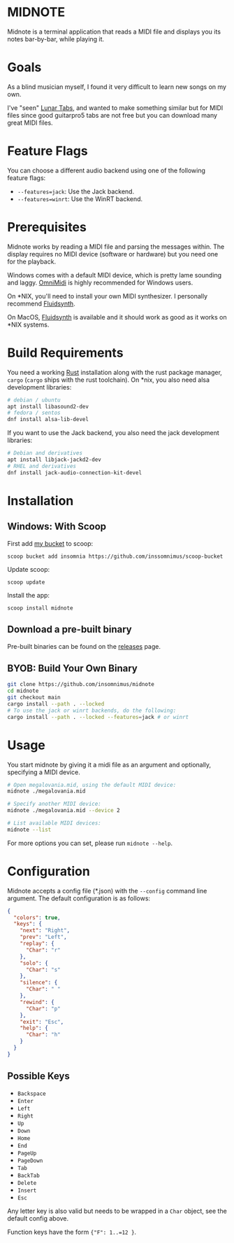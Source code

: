 # MIDNOTE

Midnote is a terminal application that reads a MIDI file
and displays you its notes bar-by-bar, while playing it.

# Goals

As a blind musician myself, I found it very difficult to learn new songs on my own.

I've "seen" [Lunar Tabs][], and wanted to make something similar but for MIDI files
since good guitarpro5 tabs are not free but you can download many great MIDI files.

# Feature Flags
You can choose a different audio backend using one of the following feature flags:

-	`--features=jack`: Use the Jack backend.
-	`--features=winrt`: Use the WinRT backend.

# Prerequisites 
Midnote works by reading a MIDI file and parsing the messages within.
The display requires no MIDI device (software or hardware) but you need one for the playback.
 
Windows comes with a default MIDI device, which is pretty lame sounding and laggy.
[OmniMidi][] is highly recommended for Windows users.

On *NIX, you'll need to install your own MIDI synthesizer.
I personally recommend [Fluidsynth][].

On MacOS, [Fluidsynth][] is available and it should work as good as it works on *NIX systems.

# Build Requirements
You need a working [Rust][] installation along with the rust package manager, `cargo` (`cargo` ships with the rust toolchain).
On *nix, you also need alsa development libraries:
```sh
# debian / ubuntu
apt install libasound2-dev
# fedora / sentos
dnf install alsa-lib-devel
```

If you want to use the Jack backend, you also need the jack development libraries:
```sh
# Debian and derivatives
apt install libjack-jackd2-dev
# RHEL and derivatives
dnf install jack-audio-connection-kit-devel
```

# Installation
## Windows: With Scoop
First add [my bucket](https://github.com/insomnimus/scoop-bucket) to scoop:

`scoop bucket add insomnia https://github.com/inssomnimus/scoop-bucket`

Update scoop:

`scoop update`

Install the app:

`scoop install midnote`

## Download a pre-built binary
Pre-built binaries can be found on the [releases](https://github.com/insomnimus/midnote/releases) page.

## BYOB: Build Your Own Binary
```sh
git clone https://github.com/insomnimus/midnote
cd midnote
git checkout main
cargo install --path . --locked
# To use the jack or winrt backends, do the following:
cargo install --path . --locked --features=jack # or winrt
```

# Usage

You start midnote by giving it a midi file as an argument and optionally, specifying a MIDI device.

```sh
# Open megalovania.mid, using the default MIDI device:
midnote ./megalovania.mid

# Specify another MIDI device:
midnote ./megalovania.mid --device 2

# List available MIDI devices:
midnote --list
```

For more options you can set, please run `midnote --help`.

# Configuration
Midnote accepts a config file (*.json) with the `--config` command line argument.
The default configuration is as follows:

```json
{
  "colors": true,
  "keys": {
    "next": "Right",
    "prev": "Left",
    "replay": {
      "Char": "r"
    },
    "solo": {
      "Char": "s"
    },
    "silence": {
      "Char": " "
    },
    "rewind": {
      "Char": "p"
    },
    "exit": "Esc",
    "help": {
      "Char": "h"
    }
  }
}
```

## Possible Keys

-	`Backspace`
-	`Enter`
-	`Left`
-	`Right`
-	`Up`
-	`Down`
-	`Home`
-	`End`
-	`PageUp`
-	`PageDown`
-	`Tab`
-	`BackTab`
-	`Delete`
-	`Insert`
-	`Esc`

Any letter key is also valid but needs to be wrapped in a `Char` object, see the default config above.

Function keys have the form `{"F": 1..=12 }`.

[Lunar Tabs]: https://github.com/ProjPossibility/Lunar-Tabs-Desktop
[OmniMidi]: https://github.com/KeppySoftware/OmniMIDI
[Fluidsynth]: https://github.com/FluidSynth/fluidsynth
[Rust]: https://github.com/rust-lang/rust

